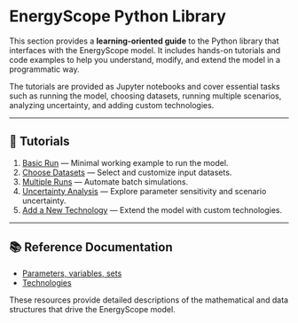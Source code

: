 # EnergyScope Python Library

This section provides a **learning-oriented guide** to the Python library that interfaces with the EnergyScope model. It includes hands-on tutorials and code examples to help you understand, modify, and extend the model in a programmatic way.

The tutorials are provided as Jupyter notebooks and cover essential tasks such as running the model, choosing datasets, running multiple scenarios, analyzing uncertainty, and adding custom technologies.

---

## 📘 Tutorials

1. [Basic Run](basic-run.ipynb) — Minimal working example to run the model.
2. [Choose Datasets](choose-datasets.ipynb) — Select and customize input datasets.
3. [Multiple Runs](multiple-runs.ipynb) — Automate batch simulations.
4. [Uncertainty Analysis](uncertainty-analysis.ipynb) — Explore parameter sensitivity and scenario uncertainty.
5. [Add a New Technology](add_technology.ipynb) — Extend the model with custom technologies.

---

## 📚 Reference Documentation

- [Parameters, variables, sets](../library/ampl/)
- [Technologies](../library/technologies/)


These resources provide detailed descriptions of the mathematical and data structures that drive the EnergyScope model.
